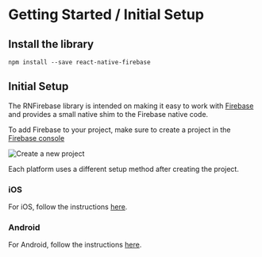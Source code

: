 # Getting Started / Initial Setup

## Install the library

`npm install --save react-native-firebase`

## Initial Setup

The RNFirebase library is intended on making it easy to work with [Firebase](https://firebase.google.com/) and provides a small native shim to the Firebase native code.

To add Firebase to your project, make sure to create a project in the [Firebase console](https://firebase.google.com/console)

![Create a new project](https://i.imgur.com/KbbamwD.png)

Each platform uses a different setup method after creating the project.

### iOS

For iOS, follow the instructions [here](installation-ios).

### Android

For Android, follow the instructions [here](installation-android).
